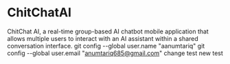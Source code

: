 # ChitChatAI
ChitChat AI, a real-time group-based AI chatbot mobile application that allows multiple users to interact with an AI assistant within a shared conversation interface.
git config --global user.name "aanumtariq"
git config --global user.email "anumtariq685@gmail.com"
change test 
new test
